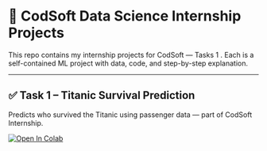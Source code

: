 # 🚀 CodSoft Data Science Internship Projects

This repo contains my internship projects for CodSoft — Tasks 1 . Each is a self-contained ML project with data, code, and step-by-step explanation.

---

## ✅ Task 1 – Titanic Survival Prediction

Predicts who survived the Titanic using passenger data — part of CodSoft Internship.

[![Open In Colab](https://colab.research.google.com/assets/colab-badge.svg)](https://colab.research.google.com/github/Pushpak-Bhalavi/CODSOFT/blob/main/Task%201%20-%20Titanic%20Survival%20Prediction/Scripts/titanic_prediction.ipynb)



